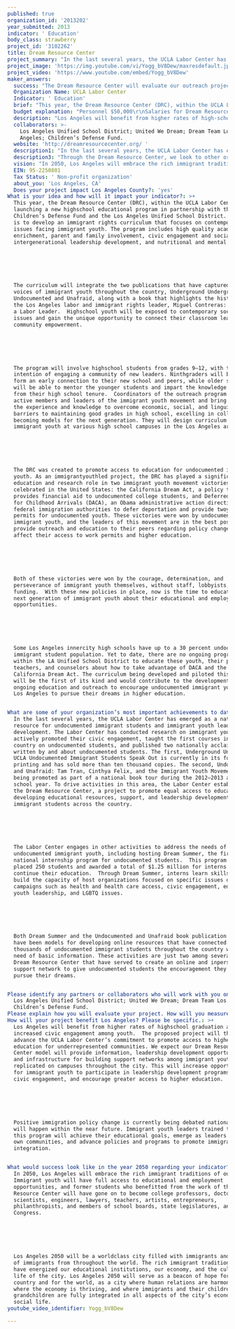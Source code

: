```yaml
---
published: true
organization_id: '2013202'
year_submitted: 2013
indicator: ' Education'
body_class: strawberry
project_id: '3102262'
title: Dream Resource Center
project_summary: "In the last several years, the UCLA Labor Center has emerged as a national resource for undocumented immigrant students and immigrant youth leadership development. The Labor Center has conducted research on immigrant youth, actively promoted their civic engagement, taught the first courses in the country on undocumented students, and published two nationally acclaimed books written by and about undocumented students. The first, Underground Undergrads: UCLA Undocumented Immigrant Students Speak Out is currently in its fourth printing and has sold more than ten thousand copies. The second, Undocumented and Unafraid: Tam Tran, Cinthya Felix, and the Immigrant Youth Movement, is being promoted as part of a national book tour during the 2012–2013 academic school year. To drive activities in this area, the Labor Center established the Dream Resource Center, a project to promote equal access to education by developing educational resources, support, and leadership development for immigrant students across the country. \r\n\r\nThe Labor Center engages in other activities to address the needs of undocumented immigrant youth, including hosting Dream Summer, the first national internship program for undocumented students.  This program has placed 250 students and awarded a total of $1.25 million for interns to continue their education.  Through Dream Summer, interns learn skills and build the capacity of host organizations focused on specific issues or campaigns such as health and health care access, civic engagement, education, youth leadership, and LGBTQ issues. \r\n\r\nBoth Dream Summer and the Undocumented and Unafraid book publication and tour have been models for developing online resources that have connected with thousands of undocumented immigrant students throughout the country who are in need of basic information. These activities are just two among several at the Dream Resource Center that have served to create an online and in-person support network to give undocumented students the encouragement they need to pursue their dreams. \r\n"
project_image: 'https://img.youtube.com/vi/Yogg_bV8Dew/maxresdefault.jpg'
project_video: 'https://www.youtube.com/embed/Yogg_bV8Dew'
maker_answers:
  success: "The Dream Resource Center will evaluate our outreach project and measure success in three ways: 1) Participant feedback from high-school youth; 2) Partner response from school staff, city representatives, and local immigrant youth organizations; and 3) Operational assessment.  \r\n\r\nThe specific evaluation processes are below.\r\n1)\tThe Dream Resource Center will conduct surveys with participants at educational events and trainings to learn about their assessment of the materials, presentations, and accessibility of our facilitators, along with their suggestions for improvements. We will also collect data on the number of attendees. \r\n\r\n2)\tWe will interview partners about their experiences in the collaboration, troubleshoot during project implementation, and assimilate their recommendations into the development of new collaborative efforts. The DRC also measures the success of partnerships by interest from new partners. \r\n\r\n3)\tThe DRC’s Dream Summer was recently evaluated by an external team and will apply the assessment of our strengths and shortcomings to operations and implementation of other projects. In addition, the DRC conducts periodic assessments of programs by debriefing with staff, reviewing participant surveys, and analyzing attendance statistics. Evaluations guide the DRC’s strategic planning process to improve operations, partnership development, and project implementation. \r\n\r\nThe overall success of our outreach will be measured by the number of undocumented youth who graduate from high school, apply to college, and participate in activities and projects with local organizations. \r\n"
  Organization Name: UCLA Labor Center
  Indicator: ' Education'
  brief: "This year, the Dream Resource Center (DRC), within the UCLA Labor Center, is launching a new high-school educational program in partnership with the Children’s Defense Fund and the Los Angeles Unified School District. Our goal is to develop an immigrant rights curriculum that focuses on contemporary issues facing immigrant youth. The program includes high quality academic enrichment, parent and family involvement, civic engagement and social action, intergenerational leadership development, and nutritional and mental health.\r\n\r\nThe curriculum will integrate the two publications that have captured the voices of immigrant youth throughout the country, Underground Undergrads and Undocumented and Unafraid, along with a book that highlights the history of the Los Angeles labor and immigrant rights leader, Miguel Contreras: Legacy of a Labor Leader.  High-school youth will be exposed to contemporary social issues and gain the unique opportunity to connect their classroom learning to community empowerment. \r\n\r\nThe program will involve high-school students from grades 9–12, with the intention of engaging a community of new leaders. Ninth-graders will be able to form an early connection to their new school and peers, while older students will be able to mentor the younger students and impart the knowledge gained from their high school tenure.  Coordinators of the outreach program are active members and leaders of the immigrant youth movement and bring with them the experience and knowledge to overcome economic, social, and linguistic barriers to maintaining good grades in high school, excelling in college, and becoming models for the next generation. They will design curriculum for immigrant youth at various high school campuses in the Los Angeles area. \r\n\r\nThe DRC was created to promote access to education for undocumented immigrant youth. As an immigrant-youth-led project, the DRC has played a significant education and research role in two immigrant youth movement victories recently celebrated in the United States: the California Dream Act, a policy that provides financial aid to undocumented college students, and Deferred Action for Childhood Arrivals (DACA), an Obama administrative action directing federal immigration authorities to defer deportation and provide two-year work permits for undocumented youth. These victories were won by undocumented immigrant youth, and the leaders of this movement are in the best position to provide outreach and education to their peers regarding policy changes that affect their access to work permits and higher education. \r\n\r\nBoth of these victories were won by the courage, determination, and perseverance of immigrant youth themselves, without staff, lobbyists, or funding.  With these new policies in place, now is the time to educate the next generation of immigrant youth about their educational and employment opportunities. \r\n\r\nSome Los Angeles inner-city high schools have up to a 30 percent undocumented immigrant student population. Yet to date, there are no ongoing programs within the LA Unified School District to educate these youth, their parents, teachers, and counselors about how to take advantage of DACA and the California Dream Act. The curriculum being developed and piloted this summer will be the first of its kind and would contribute to the development of ongoing education and outreach to encourage undocumented immigrant youth in Los Angeles to pursue their dreams in higher education. \r\n"
  budget explanation: "Personnel $50,000\r\nSalaries for Dream Resource Center staff to facilitate outreach, conduct trainings, and implementing internship program activities. \r\n\r\nCurriculum Development and Video Documentation $30,000\r\nCurriculum development, and for staff, site coordinators, and interns to travel throughout the city to conduct outreach to immigrant youth, attend retreats, and hire a videographer to document the project. \r\n\r\nOffice and Computer Supplies $5,000\r\nMeeting supplies include office supplies and food for project planning meetings, retreats, panels and presentations, and outreach events. Computer hardware and software will be used for DRC trainings, outreach, and events.\r\n\r\nRent, Insurance and Maintenance $8,500\r\nThe Dream Resource Center is housed at the Downtown Labor Center, the facility for conferences, trainings, and other DRC events. The Labor Center pays directly for rent, utilities, insurance, and maintenance for this facility. \r\n\r\nIndirect Costs $6,500\r\nIndirect costs at 6.5 percent are included as required by the University of California.\r\n\r\nGrand Total: $100,000\r\n\r\nNote: If awarded, the check would be made to The UCLA Foundation and the grant agreement would specify that this would be designated for this particular project.  Jessica Warren and UCLA discussed with Shauna Nep at the Goldhirsh Foundation.\r\n"
  description: "Los Angeles will benefit from higher rates of high-school graduation and increased civic engagement among youth.  The proposed project will thereby advance the UCLA Labor Center’s commitment to promote access to higher education for underrepresented communities. We expect our Dream Resource Center model will provide information, leadership development opportunities, and infrastructure for building support networks among immigrant youth to be replicated on campuses throughout the city. This will increase opportunities for immigrant youth to participate in leadership development programs, promote civic engagement, and encourage greater access to higher education.\r\n\r\nPositive immigration policy change is currently being debated nationally and will happen within the near future. Immigrant youth leaders trained through this program will achieve their educational goals, emerge as leaders in their own communities, and advance policies and programs to promote immigrant integration. \r\n"
  collaborators: >-
    Los Angeles Unified School District; United We Dream; Dream Team Los
    Angeles; Children’s Defense Fund. 
  website: 'http://dreamresourcecenter.org/ '
  description1: "In the last several years, the UCLA Labor Center has emerged as a national resource for undocumented immigrant students and immigrant youth leadership development. The Labor Center has conducted research on immigrant youth, actively promoted their civic engagement, taught the first courses in the country on undocumented students, and published two nationally acclaimed books written by and about undocumented students. The first, Underground Undergrads: UCLA Undocumented Immigrant Students Speak Out is currently in its fourth printing and has sold more than ten thousand copies. The second, Undocumented and Unafraid: Tam Tran, Cinthya Felix, and the Immigrant Youth Movement, is being promoted as part of a national book tour during the 2012–2013 academic school year. To drive activities in this area, the Labor Center established the Dream Resource Center, a project to promote equal access to education by developing educational resources, support, and leadership development for immigrant students across the country. \r\n\r\nThe Labor Center engages in other activities to address the needs of undocumented immigrant youth, including hosting Dream Summer, the first national internship program for undocumented students.  This program has placed 250 students and awarded a total of $1.25 million for interns to continue their education.  Through Dream Summer, interns learn skills and build the capacity of host organizations focused on specific issues or campaigns such as health and health care access, civic engagement, education, youth leadership, and LGBTQ issues. \r\n\r\nBoth Dream Summer and the Undocumented and Unafraid book publication and tour have been models for developing online resources that have connected with thousands of undocumented immigrant students throughout the country who are in need of basic information. These activities are just two among several at the Dream Resource Center that have served to create an online and in-person support network to give undocumented students the encouragement they need to pursue their dreams. \r\n"
  description3: "Through the Dream Resource Center, we look to other organizations promoting the rights of immigrant youth, not as competition, but as allies in our work.  Each year the DRC partners with student organizations, including Improving Dreams, Equality, Access and Success (IDEAS) and Asian Students Promoting Immigrant Rights through Education (ASPIRE), to bring more than a thousand high-school immigrant youth, their parents, and educators to UCLA for the Immigrant Youth Empowerment Conference.  By providing cutting-edge research and education, the DRC is central to a broad network of student, labor, government, and social organizations that promote immigrant integration in Los Angeles and beyond. The DRC has collaborative relationships within this network reflected in partnerships to conduct outreach and provide internship opportunities.\r\n\r\nThe DRC’s Dream Summer program also complements the work of student organizations on campuses by providing the next step in preparing young people for the workplace and developing leadership skills. Dream Summer is designed to answer the lack of opportunities undocumented immigrant youth have to learn workplace and leadership skills and at the same time, strengthen the capacity of labor and social-justice organizations implementing programs and campaigns for underserved communities and low-wage workers. Dream Summer is another example of the DRC’s collaboration with organizations in this broad network promoting access to higher education and pipelines to quality employment.\r\n\r\nIn sum, the Dream Resource Center reflects the leading role Los Angeles plays in the nation’s immigrant youth movement. As an LA-based organization spearheaded by immigrant youth who are active in the movement, the DRC leads in outreach to and internships for immigrant youth and is a model for campuses promoting access to higher education throughout the city, state, and nation. The DRC’s outreach, research, education, and internship programs work alongside social organizations in a broad network able to reach far beyond the city and the state.\r\n"
  vision: "In 2050, Los Angeles will embrace the rich immigrant traditions of our city. Immigrant youth will have full access to educational and employment opportunities, and former students who benefitted from the work of the Dream Resource Center will have gone on to become college professors, doctors, scientists, engineers, lawyers, teachers, artists, entrepreneurs, philanthropists, and members of school boards, state legislatures, and the US Congress. \r\n\r\nLos Angeles 2050 will be a world-class city filled with immigrants and children of immigrants from throughout the world. The rich immigrant traditions will have energized our educational institutions, our economy, and the cultural life of the city. Los Angeles 2050 will serve as a beacon of hope for the country and for the world, as a city where human relations are harmonious, where the economy is thriving, and where immigrants and their children and grandchildren are fully integrated in all aspects of the city’s economic and social life. "
  EIN: 95-2250801
  Tax Status: ' Non-profit organization'
  about_you: 'Los Angeles, CA'
  Does your project impact Los Angeles County?: 'yes'
What is your idea and how will it impact your indicator?: >+
  This year, the Dream Resource Center (DRC), within the UCLA Labor Center, is
  launching a new highschool educational program in partnership with the
  Children’s Defense Fund and the Los Angeles Unified School District. Our goal
  is to develop an immigrant rights curriculum that focuses on contemporary
  issues facing immigrant youth. The program includes high quality academic
  enrichment, parent and family involvement, civic engagement and social action,
  intergenerational leadership development, and nutritional and mental health.






  The curriculum will integrate the two publications that have captured the
  voices of immigrant youth throughout the country, Underground Undergrads and
  Undocumented and Unafraid, along with a book that highlights the history of
  the Los Angeles labor and immigrant rights leader, Miguel Contreras: Legacy of
  a Labor Leader.  Highschool youth will be exposed to contemporary social
  issues and gain the unique opportunity to connect their classroom learning to
  community empowerment. 






  The program will involve highschool students from grades 9—12, with the
  intention of engaging a community of new leaders. Ninthgraders will be able to
  form an early connection to their new school and peers, while older students
  will be able to mentor the younger students and impart the knowledge gained
  from their high school tenure.  Coordinators of the outreach program are
  active members and leaders of the immigrant youth movement and bring with them
  the experience and knowledge to overcome economic, social, and linguistic
  barriers to maintaining good grades in high school, excelling in college, and
  becoming models for the next generation. They will design curriculum for
  immigrant youth at various high school campuses in the Los Angeles area. 






  The DRC was created to promote access to education for undocumented immigrant
  youth. As an immigrantyouthled project, the DRC has played a significant
  education and research role in two immigrant youth movement victories recently
  celebrated in the United States: the California Dream Act, a policy that
  provides financial aid to undocumented college students, and Deferred Action
  for Childhood Arrivals (DACA), an Obama administrative action directing
  federal immigration authorities to defer deportation and provide twoyear work
  permits for undocumented youth. These victories were won by undocumented
  immigrant youth, and the leaders of this movement are in the best position to
  provide outreach and education to their peers regarding policy changes that
  affect their access to work permits and higher education. 






  Both of these victories were won by the courage, determination, and
  perseverance of immigrant youth themselves, without staff, lobbyists, or
  funding.  With these new policies in place, now is the time to educate the
  next generation of immigrant youth about their educational and employment
  opportunities. 






  Some Los Angeles innercity high schools have up to a 30 percent undocumented
  immigrant student population. Yet to date, there are no ongoing programs
  within the LA Unified School District to educate these youth, their parents,
  teachers, and counselors about how to take advantage of DACA and the
  California Dream Act. The curriculum being developed and piloted this summer
  will be the first of its kind and would contribute to the development of
  ongoing education and outreach to encourage undocumented immigrant youth in
  Los Angeles to pursue their dreams in higher education. 


What are some of your organization’s most important achievements to date?: >+
  In the last several years, the UCLA Labor Center has emerged as a national
  resource for undocumented immigrant students and immigrant youth leadership
  development. The Labor Center has conducted research on immigrant youth,
  actively promoted their civic engagement, taught the first courses in the
  country on undocumented students, and published two nationally acclaimed books
  written by and about undocumented students. The first, Underground Undergrads:
  UCLA Undocumented Immigrant Students Speak Out is currently in its fourth
  printing and has sold more than ten thousand copies. The second, Undocumented
  and Unafraid: Tam Tran, Cinthya Felix, and the Immigrant Youth Movement, is
  being promoted as part of a national book tour during the 2012—2013 academic
  school year. To drive activities in this area, the Labor Center established
  the Dream Resource Center, a project to promote equal access to education by
  developing educational resources, support, and leadership development for
  immigrant students across the country. 






  The Labor Center engages in other activities to address the needs of
  undocumented immigrant youth, including hosting Dream Summer, the first
  national internship program for undocumented students.  This program has
  placed 250 students and awarded a total of $1.25 million for interns to
  continue their education.  Through Dream Summer, interns learn skills and
  build the capacity of host organizations focused on specific issues or
  campaigns such as health and health care access, civic engagement, education,
  youth leadership, and LGBTQ issues. 






  Both Dream Summer and the Undocumented and Unafraid book publication and tour
  have been models for developing online resources that have connected with
  thousands of undocumented immigrant students throughout the country who are in
  need of basic information. These activities are just two among several at the
  Dream Resource Center that have served to create an online and inperson
  support network to give undocumented students the encouragement they need to
  pursue their dreams. 


Please identify any partners or collaborators who will work with you on this project.: >-
  Los Angeles Unified School District; United We Dream; Dream Team Los Angeles;
  Children’s Defense Fund. 
Please explain how you will evaluate your project. How will you measure success?: "The Dream Resource Center will evaluate our outreach project and measure success in three ways: 1) Participant feedback from highschool youth; 2) Partner response from school staff, city representatives, and local immigrant youth organizations; and 3) Operational assessment.  \n\n\n\n\n\nThe specific evaluation processes are below.\n\n\n1)\tThe Dream Resource Center will conduct surveys with participants at educational events and trainings to learn about their assessment of the materials, presentations, and accessibility of our facilitators, along with their suggestions for improvements. We will also collect data on the number of attendees. \n\n\n\n\n\n2)\tWe will interview partners about their experiences in the collaboration, troubleshoot during project implementation, and assimilate their recommendations into the development of new collaborative efforts. The DRC also measures the success of partnerships by interest from new partners. \n\n\n\n\n\n3)\tThe DRC’s Dream Summer was recently evaluated by an external team and will apply the assessment of our strengths and shortcomings to operations and implementation of other projects. In addition, the DRC conducts periodic assessments of programs by debriefing with staff, reviewing participant surveys, and analyzing attendance statistics. Evaluations guide the DRC’s strategic planning process to improve operations, partnership development, and project implementation. \n\n\n\n\n\nThe overall success of our outreach will be measured by the number of undocumented youth who graduate from high school, apply to college, and participate in activities and projects with local organizations. \n\n\n"
How will your project benefit Los Angeles? Please be specific.: >+
  Los Angeles will benefit from higher rates of highschool graduation and
  increased civic engagement among youth.  The proposed project will thereby
  advance the UCLA Labor Center’s commitment to promote access to higher
  education for underrepresented communities. We expect our Dream Resource
  Center model will provide information, leadership development opportunities,
  and infrastructure for building support networks among immigrant youth to be
  replicated on campuses throughout the city. This will increase opportunities
  for immigrant youth to participate in leadership development programs, promote
  civic engagement, and encourage greater access to higher education.






  Positive immigration policy change is currently being debated nationally and
  will happen within the near future. Immigrant youth leaders trained through
  this program will achieve their educational goals, emerge as leaders in their
  own communities, and advance policies and programs to promote immigrant
  integration. 


What would success look like in the year 2050 regarding your indicator?: >-
  In 2050, Los Angeles will embrace the rich immigrant traditions of our city.
  Immigrant youth will have full access to educational and employment
  opportunities, and former students who benefitted from the work of the Dream
  Resource Center will have gone on to become college professors, doctors,
  scientists, engineers, lawyers, teachers, artists, entrepreneurs,
  philanthropists, and members of school boards, state legislatures, and the US
  Congress. 






  Los Angeles 2050 will be a worldclass city filled with immigrants and children
  of immigrants from throughout the world. The rich immigrant traditions will
  have energized our educational institutions, our economy, and the cultural
  life of the city. Los Angeles 2050 will serve as a beacon of hope for the
  country and for the world, as a city where human relations are harmonious,
  where the economy is thriving, and where immigrants and their children and
  grandchildren are fully integrated in all aspects of the city’s economic and
  social life. 
youtube_video_identifier: Yogg_bV8Dew

---
```

